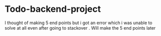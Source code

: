 # Todo-backend-project
I thought of making 5 end points but i got an error which i was unable to solve at all even after going to stackover . Will make the 5 end points later 
